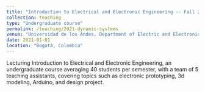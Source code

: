 ```yaml
---
title: "Introduction to Electrical and Electronic Engineering -- Fall 2021 - Spring 2022"
collection: teaching
type: "Undergraduate course"
permalink: /teaching/2021-dynamic-systems
venue: "Universidad de los Andes, Department of Electric and Electronic Engineering"
date: 2021-01-01
location: "Bogotá, Colombia"
---
```

Lecturing Introduction to Electrical and Electronic Engineering, an undergraduate course averaging 40 students per semester, with a team of 5 teaching assistants, covering topics such as electronic prototyping, 3d modeling, Arduino, and design project.
